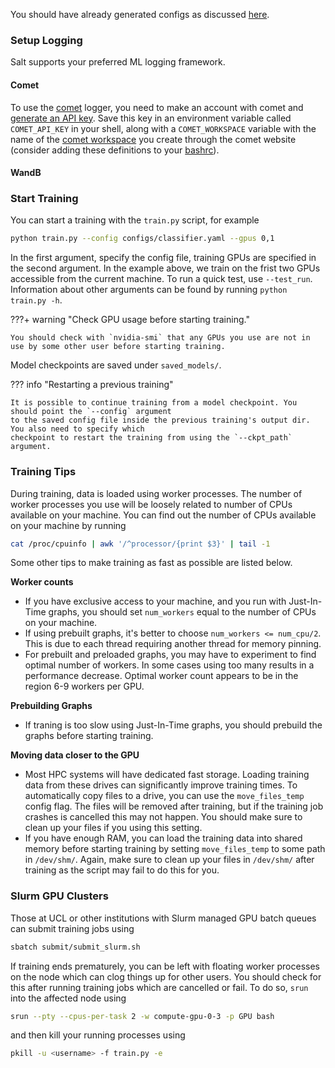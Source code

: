 You should have already generated configs as discussed [here](https://ftag-gnn.docs.cern.ch/preprocessing/#generating-configs).

### Setup Logging

Salt supports your preferred ML logging framework.

#### Comet 

To use the [comet](https://www.comet.ml/) logger, you need to make an account with comet and [generate an API key](https://www.comet.ml/docs/quick-start/#getting-your-comet-api-key). Save this key in an environment variable called `COMET_API_KEY` in your shell, along with a `COMET_WORKSPACE` variable with the name of the [comet workspace](https://www.comet.ml/docs/user-interface/#workspaces) you create through the comet website (consider adding these definitions to your [bashrc](https://www.journaldev.com/41479/bashrc-file-in-linux)).

#### WandB


### Start Training

You can start a training with the `train.py` script, for example

```bash
python train.py --config configs/classifier.yaml --gpus 0,1
```
In the first argument, specify the config file, training GPUs are specified in the second argument. In the example above, we train on the frist two GPUs accessible from the current machine. To run a quick test, use `--test_run`. Information about other arguments can be found by running `python train.py -h`.

???+ warning "Check GPU usage before starting training."

    You should check with `nvidia-smi` that any GPUs you use are not in use by some other user before starting training.

Model checkpoints are saved under `saved_models/`.


??? info "Restarting a previous training"

    It is possible to continue training from a model checkpoint. You should point the `--config` argument
    to the saved config file inside the previous training's output dir. You also need to specify which
    checkpoint to restart the training from using the `--ckpt_path` argument.


### Training Tips

During training, data is loaded using worker processes.
The number of worker processes you use will be loosely related to number of CPUs available on your machine.
You can find out the number of CPUs available on your machine by running

```bash
cat /proc/cpuinfo | awk '/^processor/{print $3}' | tail -1
```

Some other tips to make training as fast as possible are listed below.

**Worker counts**

- If you have exclusive access to your machine, and you run with Just-In-Time graphs, you should set `num_workers` equal to the number of CPUs on your machine.
- If using prebuilt graphs, it's better to choose `num_workers <= num_cpu/2`. This is due to each thread requiring another thread for memory pinning.
- For prebuilt and preloaded graphs, you may have to experiment to find optimal number of workers. In some cases using too many results in a performance decrease. Optimal worker count appears to be in the region 6-9 workers per GPU.

**Prebuilding Graphs**

- If traning is too slow using Just-In-Time graphs, you should prebuild the graphs before starting training.

**Moving data closer to the GPU**

- Most HPC systems will have dedicated fast storage. Loading training data from these drives can significantly improve training times. To automatically copy files to a drive, you can use the `move_files_temp` config flag. The files will be removed after training, but if the training job crashes is cancelled this may not happen. You should make sure to clean up your files if you using this setting.
- If you have enough RAM, you can load the training data into shared memory before starting training by setting `move_files_temp` to some path in `/dev/shm/`. Again, make sure to clean up your files in `/dev/shm/` after training as the script may fail to do this for you.


### Slurm GPU Clusters

Those at UCL or other institutions with Slurm managed GPU batch queues can submit training jobs using

```bash
sbatch submit/submit_slurm.sh
```

If training ends prematurely, you can be left with floating worker processes on the node which can clog things up for other users.
You should check for this after running training jobs which are cancelled or fail.
To do so, `srun` into the affected node using

```bash
srun --pty --cpus-per-task 2 -w compute-gpu-0-3 -p GPU bash
```

and then kill your running processes using

```bash
pkill -u <username> -f train.py -e
```
